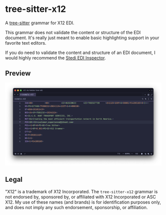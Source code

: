 # tree-sitter-x12

A [tree-sitter] grammar for X12 EDI.

This grammar does not validate the content or structure of the EDI document. It's really just meant to enable basic highlighting support in your favorite text editors.

If you do need to validate the content and structure of an EDI document, I would highly recommend the [Stedi EDI Inspector].

## Preview

![Highlighting Preview](img/x12.png)

## Legal

"X12" is a trademark of X12 Incorporated. The `tree-sitter-x12` grammar is not endorsed by, sponsored by, or affiliated with X12 Incorporated or ASC X12. My use of these names (and brands) is for identification purposes only, and does not imply any such endorsement, sponsorship, or affiliation.

<!-- Links -->

[tree-sitter]: https://github.com/tree-sitter/tree-sitter
[Stedi EDI Inspector]: https://www.stedi.com/edi/inspector
